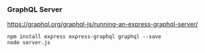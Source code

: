 ### GraphQL Server

https://graphql.org/graphql-js/running-an-express-graphql-server/

```
npm install express express-graphql graphql --save
node server.js
```

